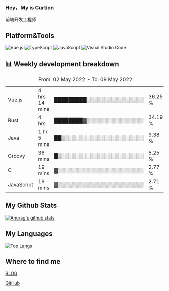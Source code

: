 ### Hey，My is Curtion
前端开发工程师
## Platform&Tools

![Vue.js](https://img.shields.io/badge/-Vue.js-4FC08D?style=flat-square&logo=Vue.js&logoColor=white)
![TypeScript](https://img.shields.io/badge/-TypeScript-007ACC?style=flat-square&logo=typescript&logoColor=white)
![JavaScript](https://img.shields.io/badge/-JavaScript-F7DF1E?style=flat-square&logo=javascript&logoColor=black)
![Visual Studio Code](https://img.shields.io/badge/-VSCode-007ACC?style=flat-square&logo=Visual-Studio-Code&logoColor=white)

## 📊 Weekly development breakdown

<!--START_SECTION:waka-->

<table><caption>From: 02 May 2022 - To: 09 May 2022</caption><tr><td>Vue.js</td><td>4 hrs 14 mins</td><td>█████████░░░░░░░░░░░░░░░░</td><td>36.25 %</td></tr><tr><td>Rust</td><td>4 hrs</td><td>████████▓░░░░░░░░░░░░░░░░</td><td>34.19 %</td></tr><tr><td>Java</td><td>1 hr 5 mins</td><td>██▒░░░░░░░░░░░░░░░░░░░░░░</td><td>9.38 %</td></tr><tr><td>Groovy</td><td>36 mins</td><td>█▒░░░░░░░░░░░░░░░░░░░░░░░</td><td>5.25 %</td></tr><tr><td>C</td><td>19 mins</td><td>▓░░░░░░░░░░░░░░░░░░░░░░░░</td><td>2.77 %</td></tr><tr><td>JavaScript</td><td>19 mins</td><td>▓░░░░░░░░░░░░░░░░░░░░░░░░</td><td>2.71 %</td></tr></table>

<!--END_SECTION:waka-->

## My Github Stats

[![Anurag's github stats](https://github-readme-stats.vercel.app/api?username=curtion&count_private=true&show_icons=true&theme=onedark)](https://github.com/anuraghazra/github-readme-stats)

## My Languages

[![Top Langs](https://github-readme-stats.vercel.app/api/top-langs/?username=curtion&layout=compact)](https://github.com/anuraghazra/github-readme-stats)

## Where to find me

[BLOG](https://blog.3gxk.net)

[GitHub](https://github.com/Curtion)
